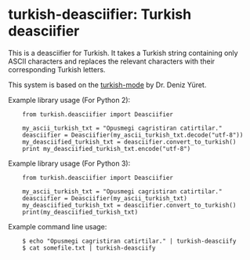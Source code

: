 # turkish-deasciifier: Turkish deasciifier

This is a deasciifier for Turkish. It takes a Turkish string containing only
ASCII characters and replaces the relevant characters with their corresponding
Turkish letters.

This system is based on the [turkish-mode](http://github.com/emres/turkish-mode)
by Dr. Deniz Yüret.

Example library usage (For Python 2):

		from turkish.deasciifier import Deasciifier

		my_ascii_turkish_txt = "Opusmegi cagristiran catirtilar."
		deasciifier = Deasciifier(my_ascii_turkish_txt.decode("utf-8"))
		my_deasciified_turkish_txt = deasciifier.convert_to_turkish()
		print my_deasciified_turkish_txt.encode("utf-8")
		
Example library usage (For Python 3):

		from turkish.deasciifier import Deasciifier

		my_ascii_turkish_txt = "Opusmegi cagristiran catirtilar."
		deasciifier = Deasciifier(my_ascii_turkish_txt)
		my_deasciified_turkish_txt = deasciifier.convert_to_turkish()
		print(my_deasciified_turkish_txt)

Example command line usage:

		$ echo "Opusmegi cagristiran catirtilar." | turkish-deasciify
		$ cat somefile.txt | turkish-deasciify
